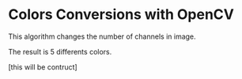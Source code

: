 # Colors Conversions with OpenCV

This algorithm changes the number of channels in image.

The result is 5 differents colors.

[this will be contruct]
